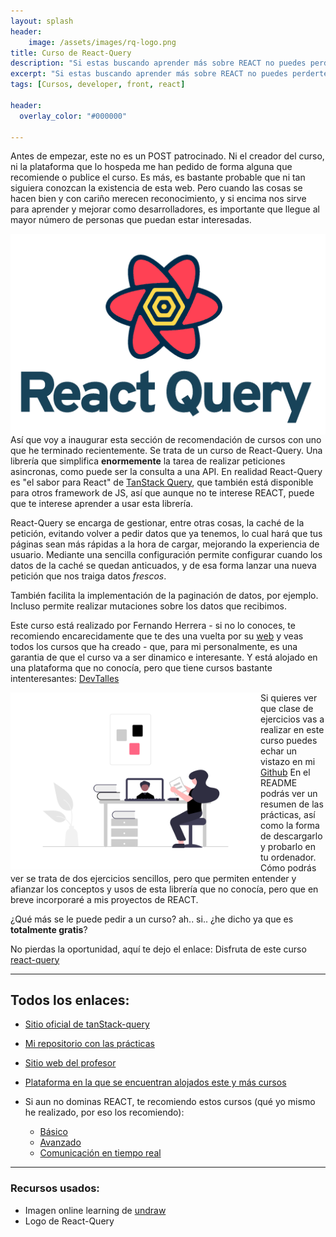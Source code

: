 ```yaml
---
layout: splash
header:
    image: /assets/images/rq-logo.png
title: Curso de React-Query
description: "Si estas buscando aprender más sobre REACT no puedes perderte este curso GRATUITO de devtalles."
excerpt: "Si estas buscando aprender más sobre REACT no puedes perderte este curso GRATUITO de devtalles."
tags: [Cursos, developer, front, react]

header:
  overlay_color: "#000000"

---    
```



Antes de empezar, este no es un POST patrocinado. Ni el creador del curso, ni la plataforma que lo hospeda me han pedido de forma alguna que recomiende o publice el curso. Es más, es bastante probable que ni tan siguiera conozcan la existencia de esta web. Pero cuando las cosas se hacen bien y con cariño merecen reconocimiento, y si encima nos sirve para aprender y mejorar como desarrolladores, es importante que llegue al mayor número de personas que puedan estar interesadas.

<img src="/assets/images/rq-logo.png" align="right"/>

Así que voy a inaugurar esta sección de recomendación de cursos con uno que he terminado recientemente. Se trata de un curso de React-Query. Una librería que simplifica __enormemente__ la tarea de realizar peticiones asincronas, como puede ser la consulta a una API. En realidad React-Query es "el sabor para React" de [TanStack Query](https://tanstack.com/query/v3/), que también está disponible para otros framework de JS, así que aunque no te interese REACT, puede que te interese aprender a usar esta librería.

React-Query se encarga de gestionar, entre otras cosas, la caché de la petición, evitando volver a pedir datos que ya tenemos, lo cual hará que tus páginas sean más rápidas a la hora de cargar, mejorando la experiencia de usuario. Mediante una sencilla configuración permite configurar cuando los datos de la caché se quedan anticuados, y de esa forma lanzar una nueva petición que nos traiga datos *frescos*.

También facilita la implementación de la paginación de datos, por ejemplo. Incluso permite realizar mutaciones sobre los datos que recibimos.

Este curso está realizado por Fernando Herrera - si no lo conoces, te recomiendo encarecidamente que te des una vuelta por su [web](https://fernando-herrera.com/) y veas todos los cursos que ha creado - que, para mi personalmente, es una garantia de que el curso va a ser dinamico e interesante. Y está alojado en una plataforma que no conocía, pero que tiene cursos bastante intenteresantes: [DevTalles](https://cursos.devtalles.com/)

<img src="/assets/images/learn.png" align="left" width='400px'/>

Si quieres ver que clase de ejercicios vas a realizar en este curso puedes echar un vistazo en mi [Github](https://github.com/crakernano/curso-react-query) En el README podrás ver un resumen de las prácticas, así como la forma de descargarlo y probarlo en tu ordenador. Cómo podrás ver se trata de dos ejercicios sencillos, pero que permiten entender y afianzar los conceptos y usos de esta librería que no conocía, pero que en breve incorporaré a mis proyectos de REACT.

¿Qué más se le puede pedir a un curso? ah.. si.. ¿he dicho ya que es __totalmente gratis__?

No pierdas la oportunidad, aquí te dejo el enlace: Disfruta de este curso [react-query](https://cursos.devtalles.com/courses/take/react-query)

---

## Todos los enlaces:

- [Sitio oficial de tanStack-query](https://tanstack.com/query/v3/)
- [Mi repositorio con las prácticas](https://github.com/crakernano/curso-react-query)
- [Sitio web del profesor](https://fernando-herrera.com/)
- [Plataforma en la que se encuentran alojados este y más cursos](https://cursos.devtalles.com/)

- Si aun no dominas REACT, te recomiendo estos cursos (qué yo mismo he realizado, por eso los recomiendo):
    - [Básico](https://www.udemy.com/course/react-cero-experto/)
    - [Avanzado](https://www.udemy.com/course/react-pro/)
    - [Comunicación en tiempo real](https://www.udemy.com/course/react-socket-io-fernando/)

---

### Recursos usados:

- Imagen online learning de [undraw](https://undraw.co/)
- Logo de React-Query
